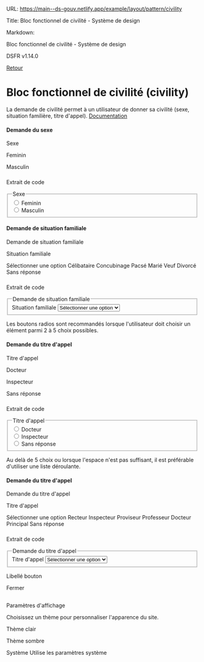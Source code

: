 URL:
https://main--ds-gouv.netlify.app/example/layout/pattern/civility

Title:
Bloc fonctionnel de civilité - Système de design

Markdown:

Bloc fonctionnel de civilité - Système de design


DSFR v1.14.0


[Retour](../)


# Bloc fonctionnel de civilité (civility)


La demande de civilité permet à un utilisateur de donner sa civilité (sexe, situation familière, titre d'appel).
[Documentation](https://www.systeme-de-design.gouv.fr/elements-d-interface/blocs-fonctionnels/civilite)


#### Demande du sexe


Sexe


Feminin


Masculin


###
Extrait de code


<fieldset class="fr-fieldset" id="sex-7393" aria-labelledby="sex-7393-legend sex-7393-messages">
<legend class="fr-fieldset__legend--regular fr-fieldset__legend" id="sex-7393-legend">
Sexe
</legend>
<div class="fr-fieldset__element">
<div class="fr-radio-group fr-radio-group--sm">
<input type="radio" id="female-7394" name="sex">
<label class="fr-label" for="female-7394">
Feminin
</label>
</div>
</div>
<div class="fr-fieldset__element">
<div class="fr-radio-group fr-radio-group--sm">
<input type="radio" id="male-7395" name="sex">
<label class="fr-label" for="male-7395">
Masculin
</label>
</div>
</div>
<div class="fr-messages-group" id="sex-7393-messages" aria-live="polite">
</div>
</fieldset>


#### Demande de situation familiale


Demande de situation familiale


Situation familiale


Sélectionner une option
Célibataire
Concubinage
Pacsé
Marié
Veuf
Divorcé
Sans réponse


###
Extrait de code


<fieldset class="fr-fieldset" id="family-7399" aria-labelledby="family-7399-legend family-7399-messages">
<legend class="fr-sr-only" id="family-7399-legend">
Demande de situation familiale
</legend>
<div class="fr-fieldset__element">
<div class="fr-select-group">
<label class="fr-label" for="family-7400">
Situation familiale
</label>
<select class="fr-select" aria-describedby="family-7400-messages" id="family-7400" name="family">
<option value="" selected disabled>Sélectionner une option</option>
<option value="1">Célibataire</option>
<option value="2">Concubinage</option>
<option value="3">Pacsé</option>
<option value="4">Marié</option>
<option value="5">Veuf</option>
<option value="6">Divorcé</option>
<option value="7">Sans réponse</option>
</select>
<div class="fr-messages-group" id="family-7400-messages" aria-live="polite">
</div>
</div>
</div>
<div class="fr-messages-group" id="family-7399-messages" aria-live="polite">
</div>
</fieldset>


Les boutons radios sont recommandés lorsque l'utilisateur doit choisir un élément parmi 2 à 5 choix possibles.


#### Demande du titre d'appel


Titre d'appel


Docteur


Inspecteur


Sans réponse


###
Extrait de code


<fieldset class="fr-fieldset" id="honorific-7406" aria-labelledby="honorific-7406-legend honorific-7406-messages">
<legend class="fr-fieldset__legend--regular fr-fieldset__legend" id="honorific-7406-legend">
Titre d'appel
</legend>
<div class="fr-fieldset__element">
<div class="fr-radio-group fr-radio-group--sm">
<input type="radio" id="honorific-7407" name="honorific">
<label class="fr-label" for="honorific-7407">
Docteur
</label>
</div>
</div>
<div class="fr-fieldset__element">
<div class="fr-radio-group fr-radio-group--sm">
<input type="radio" id="honorific-7408" name="honorific">
<label class="fr-label" for="honorific-7408">
Inspecteur
</label>
</div>
</div>
<div class="fr-fieldset__element">
<div class="fr-radio-group fr-radio-group--sm">
<input type="radio" id="honorific-7409" name="honorific">
<label class="fr-label" for="honorific-7409">
Sans réponse
</label>
</div>
</div>
<div class="fr-messages-group" id="honorific-7406-messages" aria-live="polite">
</div>
</fieldset>


Au delà de 5 choix ou lorsque l'espace n'est pas suffisant, il est préférable d'utiliser une liste déroulante.


#### Demande du titre d'appel


Demande du titre d'appel


Titre d'appel


Sélectionner une option
Recteur
Inspecteur
Proviseur
Professeur
Docteur
Principal
Sans réponse


###
Extrait de code


<fieldset class="fr-fieldset" id="honorific-7413" aria-labelledby="honorific-7413-legend honorific-7413-messages">
<legend class="fr-sr-only" id="honorific-7413-legend">
Demande du titre d'appel
</legend>
<div class="fr-fieldset__element">
<div class="fr-select-group">
<label class="fr-label" for="honorific-7414">
Titre d'appel
</label>
<select class="fr-select" aria-describedby="honorific-7414-messages" id="honorific-7414" name="honorific">
<option value="" selected disabled>Sélectionner une option</option>
<option value="1">Recteur</option>
<option value="2">Inspecteur</option>
<option value="3">Proviseur</option>
<option value="4">Professeur</option>
<option value="5">Docteur</option>
<option value="6">Principal</option>
<option value="7">Sans réponse</option>
</select>
<div class="fr-messages-group" id="honorific-7414-messages" aria-live="polite">
</div>
</div>
</div>
<div class="fr-messages-group" id="honorific-7413-messages" aria-live="polite">
</div>
</fieldset>


Libellé bouton


Fermer


##
Paramètres d'affichage


Choisissez un thème pour personnaliser l'apparence du site.


Thème clair


Thème sombre


Système
Utilise les paramètres système
